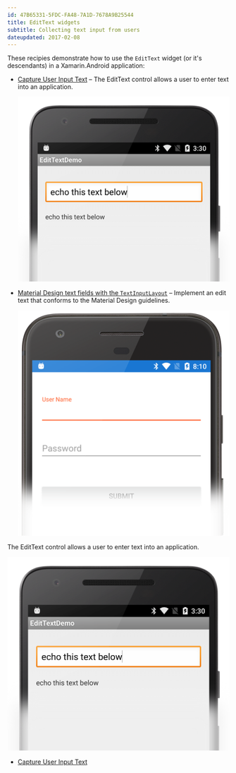 ```yaml
---
id: 47B65331-5FDC-FA48-7A1D-7678A9B25544
title: EditText widgets 
subtitle: Collecting text input from users
dateupdated: 2017-02-08
---
```


These recipies demonstrate how to use the `EditText` widget (or it's descendants) in a Xamarin.Android application:

* [Capture User Input Text](/recipes/android/controls/edittext/capture_user_input_text) &ndash; The EditText control allows a user to enter text into an application.

    ![](Images/EditText.png "Screenshot of an EditText widget")

* [Material Design text fields with the `TextInputLayout`](/recipes/android/controls/edittext/textinputlayout) &ndash; Implement an edit text that conforms to the Material Design guidelines.

    ![](Images/TextInputLayout.png "Screenshot of the TextInputLayout")

The EditText control allows a user to enter text into an application.

 [ ![](Images/EditText.png)](Images/EditText.png)

-   [Capture User Input Text](/recipes/android/controls/edittext/capture_user_input_text)
